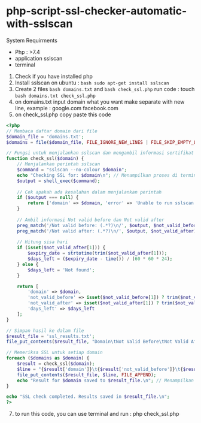 # php-script-ssl-checker-automatic-with-sslscan
System Requirments
- Php : >7.4
- application sslscan
- terminal

1. Check if you have installed php
2. Install sslscan on ubuntu : ```bash sudo apt-get install sslscan```
3. Create 2 files ```bash domains.txt``` and ```bash check_ssl.php``` run code : touch ```bash domains.txt check_ssl.php```
4. on domains.txt input domain what you want make separate with new line, example :
google.com
facebook.com
6.  on check_ssl.php copy paste this code
```php
<?php
// Membaca daftar domain dari file
$domain_file = 'domains.txt';
$domains = file($domain_file, FILE_IGNORE_NEW_LINES | FILE_SKIP_EMPTY_LINES);

// Fungsi untuk menjalankan sslscan dan mengambil informasi sertifikat
function check_ssl($domain) {
    // Menjalankan perintah sslscan
    $command = "sslscan --no-colour $domain";
    echo "Checking SSL for: $domain\n"; // Menampilkan proses di terminal
    $output = shell_exec($command);
    
    // Cek apakah ada kesalahan dalam menjalankan perintah
    if ($output === null) {
        return ['domain' => $domain, 'error' => 'Unable to run sslscan'];
    }
    
    // Ambil informasi Not valid before dan Not valid after
    preg_match('/Not valid before: (.*?)\n/', $output, $not_valid_before);
    preg_match('/Not valid after: (.*?)\n/', $output, $not_valid_after);
    
    // Hitung sisa hari
    if (isset($not_valid_after[1])) {
        $expiry_date = strtotime(trim($not_valid_after[1]));
        $days_left = ($expiry_date - time()) / (60 * 60 * 24);
    } else {
        $days_left = 'Not found';
    }

    return [
        'domain' => $domain,
        'not_valid_before' => isset($not_valid_before[1]) ? trim($not_valid_before[1]) : 'Not found',
        'not_valid_after' => isset($not_valid_after[1]) ? trim($not_valid_after[1]) : 'Not found',
        'days_left' => $days_left
    ];
}

// Simpan hasil ke dalam file
$result_file = 'ssl_results.txt';
file_put_contents($result_file, "Domain\tNot Valid Before\tNot Valid After\tDays Left\n", FILE_APPEND);

// Memeriksa SSL untuk setiap domain
foreach ($domains as $domain) {
    $result = check_ssl($domain);
    $line = "{$result['domain']}\t{$result['not_valid_before']}\t{$result['not_valid_after']}\t{$result['days_left']}\n";
    file_put_contents($result_file, $line, FILE_APPEND);
    echo "Result for $domain saved to $result_file.\n"; // Menampilkan status setelah menyimpan hasil
}

echo "SSL check completed. Results saved in $result_file.\n";
?>
```
7.  to run this code, you can use terminal and run : php check_ssl.php
